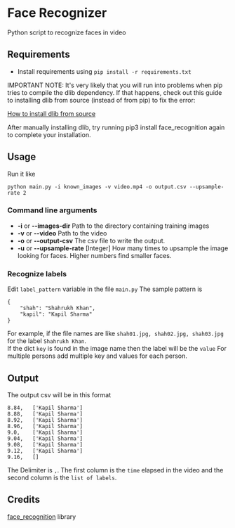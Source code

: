 # Face Recognizer

Python script to recognize faces in video

## Requirements
- Install requirements using `pip install -r requirements.txt`

IMPORTANT NOTE: It's very likely that you will run into problems when pip tries to compile the dlib dependency. If that happens, check out this guide to installing dlib from source (instead of from pip) to fix the error:

[How to install dlib from source](https://gist.github.com/ageitgey/629d75c1baac34dfa5ca2a1928a7aeaf)

After manually installing dlib, try running pip3 install face_recognition again to complete your installation.
## Usage
Run it like

```python main.py -i known_images -v video.mp4 -o output.csv --upsample-rate 2 ```

### Command line arguments
- **-i** or **--images-dir** Path to the directory containing training images
- **-v** or **--video** Path to the video
- **-o** or **--output-csv** The csv file to write the output.
- **-u** or **--upsample-rate** [Integer] How many times to upsample the image looking for faces. Higher numbers find smaller faces. 

### Recognize labels
Edit `label_pattern` variable in the file `main.py`
The sample pattern is 
```
{
    "shah": "Shahrukh Khan",
    "kapil": "Kapil Sharma"
}
```
For example, if the file names are like `shah01.jpg, shah02.jpg, shah03.jpg` for the label `Shahrukh Khan`. \
If the dict `key` is found in the image name then the label will be the `value`
For multiple persons add multiple key and values for each person.

## Output
The output csv will be in this format
``` 
8.84,   ['Kapil Sharma']
8.88,   ['Kapil Sharma']
8.92,   ['Kapil Sharma']
8.96,   ['Kapil Sharma']
9.0,    ['Kapil Sharma']
9.04,   ['Kapil Sharma']
9.08,   ['Kapil Sharma']
9.12,   ['Kapil Sharma']
9.16,   []

```
The Delimiter is `,`. The first column is the `time` elapsed in the video and the second column is the `list of labels`.

## Credits

[face_recognition](https://github.com/ageitgey/face_recognition) library
